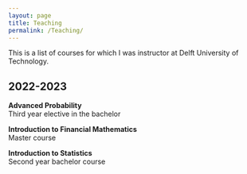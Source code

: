 ```yaml
---
layout: page
title: Teaching
permalink: /Teaching/
---
```

This is a list of courses for which I was instructor at Delft University of Technology.

## 2022-2023
**Advanced Probability**\
Third year elective in the bachelor

**Introduction to Financial Mathematics**\
Master course

**Introduction to Statistics**\
Second year bachelor course
